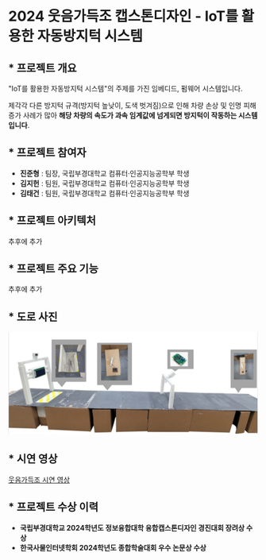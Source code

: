 # 2024 웃음가득조 캡스톤디자인 - IoT를 활용한 자동방지턱 시스템

## * 프로젝트 개요
"IoT를 활용한 자동방지턱 시스템"의 주제를 가진 임베디드, 펌웨어 시스템입니다. 

제각각 다른 방지턱 규격(방지턱 높낮이, 도색 벗겨짐)으로 인해 차량 손상 및 인명 피해 증가 사례가 많아 **해당 차량의 속도가 과속 임계값에 넘게되면 방지턱이 작동하는 시스템입니다**.

## * 프로젝트 참여자
- **진준형** : 팀장, 국립부경대학교 컴퓨터·인공지능공학부 학생
- **김지헌** : 팀원, 국립부경대학교 컴퓨터·인공지능공학부 학생
- **김태건** : 팀원, 국립부경대학교 컴퓨터·인공지능공학부 학생

## * 프로젝트 아키텍처
추후에 추가

## * 프로젝트 주요 기능
추후에 추가

## * 도로 사진
![도로 사진](https://github.com/Team-Filled-with-laughter/Autobump/blob/main/%EB%8F%84%EB%A1%9C%20%EC%82%AC%EC%A7%84.PNG)

## * 시연 영상
[웃음가득조 시연 영상](http://naver.me/FY3zYbeS)

## * 프로젝트 수상 이력
- **국립부경대학교 2024학년도 정보융합대학 융합캡스톤디자인 경진대회 장려상 수상**
- **한국사물인터넷학회 2024학년도 종합학술대회 우수 논문상 수상**
